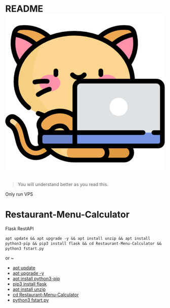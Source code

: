 




# README [![CyberTKR](kitty.png)](https://github.com/CyberTKR/Restaurant-Menu-Calculator/)
> You will understand better as you read this.

Only run VPS
# Restaurant-Menu-Calculator
Flask RestAPI
```
apt update && apt upgrade -y && apt install unzip && apt install python3-pip && pip3 install flask && cd Restaurant-Menu-Calculator && python3 fstart.py

```
or ~
* [apt update](#README.md)
* [apt upgrade -y](#README.md)
* [apt install python3-pip](#README.md)
* [pip3 install flask](#README.md)
* [apt install unzip](#README.md)
* [cd Restaurant-Menu-Calculator](#README.md)
* [python3 fstart.py](#README.md)
